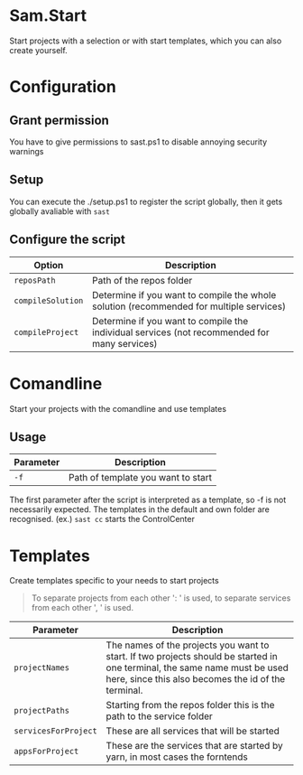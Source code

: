 # Sam.Start

Start projects with a selection or with start templates, which you can also create yourself.

# Configuration

## Grant permission

You have to give permissions to sast.ps1 to disable annoying security warnings

## Setup

You can execute the ./setup.ps1 to register the script globally, then it gets globally avaliable with `sast`

## Configure the script

| Option            | Description                                                                                  |
| ----------------- | -------------------------------------------------------------------------------------------- |
| `reposPath`       | Path of the repos folder                                                                     |
| `compileSolution` | Determine if you want to compile the whole solution (recommended for multiple services)      |
| `compileProject`  | Determine if you want to compile the individual services (not recommended for many services) |

# Comandline

Start your projects with the comandline and use templates

## Usage

| Parameter | Description                        |
| --------- | ---------------------------------- |
| `-f`      | Path of template you want to start |

The first parameter after the script is interpreted as a template, so -f is not necessarily expected. The templates in the default and own folder are recognised. (ex.) `sast cc` starts the ControlCenter

# Templates

Create templates specific to your needs to start projects

> To separate projects from each other ': ' is used, to separate services from each other ', ' is used.

| Parameter            | Description                                                                                                                                                                      |
| -------------------- | -------------------------------------------------------------------------------------------------------------------------------------------------------------------------------- |
| `projectNames`       | The names of the projects you want to start. If two projects should be started in one terminal, the same name must be used here, since this also becomes the id of the terminal. |
| `projectPaths`       | Starting from the repos folder this is the path to the service folder                                                                                                            |
| `servicesForProject` | These are all services that will be started                                                                                                                                      |
| `appsForProject`     | These are the services that are started by yarn, in most cases the forntends                                                                                                     |
